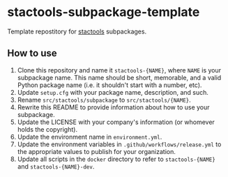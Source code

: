 # stactools-subpackage-template

Template repostitory for [stactools](https://github.com/stac-utils/stactools) subpackages.

## How to use

1. Clone this repository and name it `stactools-{NAME}`, where `NAME` is your subpackage name.
   This name should be short, memorable, and a valid Python package name (i.e. it shouldn't start with a number, etc).
2. Update `setup.cfg` with your package name, description, and such.
3. Rename `src/stactools/subpackage` to `src/stactools/{NAME}`.
4. Rewrite this README to provide information about how to use your subpackage.
5. Update the LICENSE with your company's information (or whomever holds the copyright).
6. Update the environment name in `environment.yml`.
7. Update the environment variables in `.github/workflows/release.yml` to the appropriate values to publish for your organization.
8. Update all scripts in the `docker` directory to refer to `stactools-{NAME}` and `stactools-{NAME}-dev`.
